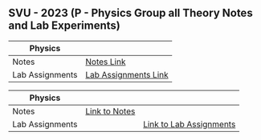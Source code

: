 ## SVU - 2023 (P - Physics Group all Theory Notes and Lab Experiments)


| Physics |  |
|---------|------------------------------------------------------------|
| Notes   | [Notes Link](https://github.com/RiteshJha912/Notes-Sem1-FY-P/tree/master/Physics/Suren%20Sir) |
| Lab Assignments | [Lab Assignments Link](https://github.com/RiteshJha912/Notes-Sem1-FY-P/tree/master/Physics/PhyLab) |



| Physics |  |  |
|---------|------|----------------|
| Notes   | [Link to Notes](https://github.com/RiteshJha912/Notes-Sem1-FY-P/tree/master/Physics/Suren%20Sir) |  |
| Lab Assignments |  | [Link to Lab Assignments](https://github.com/RiteshJha912/Notes-Sem1-FY-P/tree/master/Physics/PhyLab) |


